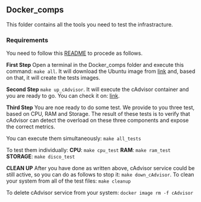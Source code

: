 ## Docker_comps
This folder contains all the tools you need to test the infrastracture.

### Requirements
You need to follow this [README](https://github.com/Nitchbit/Tumino-Sergi/blob/main/SystemMonitor/Client/README.md) to procede as follows.

**First Step**
Open a terminal in the Docker_comps folder and execute this command: ```make all```.
It will download the Ubuntu image from [link](https://hub.docker.com/_/ubuntu) and, based on that, it will create the tests images.

**Second Step**
```make up_cAdvisor```.
It will execute the cAdvisor container and you are ready to go.
You can check it on: [link](http://localhost:8080).

**Third Step**
You are noe ready to do some test. We provide to you three test, based on CPU, RAM and Storage.
The result of these tests is to verify that cAdvisor can detect the overload on these three components and expose the correct metrics.

You can execute them simultaneously: ```make all_tests```

To test them individually:
**CPU**: ```make cpu_test```
**RAM**: ```make ram_test```
**STORAGE**: ```make disco_test```

**CLEAN UP**
After you have done as written above, cAdvisor service could be still active, so you can do as follows to stop it: ```make down_cAdvisor```.
To clean your system from all of the test files: ```make cleanup```

To delete cAdvisor service from your system: ```docker image rm -f cAdvisor```
